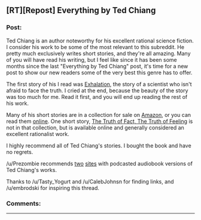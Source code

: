 ## [RT][Repost] Everything by Ted Chiang

### Post:

Ted Chiang is an author noteworthy for his excellent rational science fiction. I consider his work to be some of the most relevant to this subreddit. He pretty much exclusively writes short stories, and they're all amazing. Many of you will have read his writing, but I feel like since it has been some months since the last "Everything by Ted Chiang" post, it's time for a new post to show our new readers some of the very best this genre has to offer.

The first story of his I read was [Exhalation](http://www.nightshadebooks.com/Downloads/Exhalation%20-%20Ted%20Chiang.html), the story of a scientist who isn't afraid to face the truth. I cried at the end, because the beauty of the story was too much for me. Read it first, and you will end up reading the rest of his work.

Many of his short stories are in a collection for sale on [Amazon](http://www.amazon.com/Stories-Your-Life-Others-Chiang/dp/1931520720/), or you can read them [online](http://www.ibooksonline.com/88/Text/tower.html). One short story, [The Truth of Fact, The Truth of Feeling](http://subterraneanpress.com/magazine/fall_2013/the_truth_of_fact_the_truth_of_feeling_by_ted_chiang) is not in that collection, but is available online and generally considered an excellent rationalist work.

I highly recommend all of Ted Chiang's stories. I bought the book and have no regrets.

/u/Prezombie recommends [two](http://www.sffaudio.com/?p=30099) [sites](https://archive.org/search.php?query=ted%20chiang) with podcasted audiobook versions of Ted Chiang's works.

Thanks to /u/Tasty_Yogurt and /u/CalebJohnsn for finding links, and /u/embrodski for inspiring this thread.

### Comments:

---

